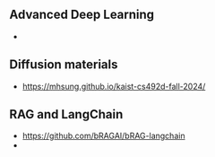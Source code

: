 ## Advanced Deep Learning

*

## Diffusion materials 

* https://mhsung.github.io/kaist-cs492d-fall-2024/

## RAG and LangChain

* https://github.com/bRAGAI/bRAG-langchain
* 
